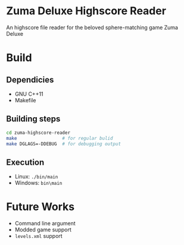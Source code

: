 # Zuma Deluxe Highscore Reader
An highscore file reader for the beloved sphere-matching game Zuma Deluxe

# Build
## Dependicies
- GNU C++11
- Makefile

## Building steps
```bash
cd zuma-highscore-reader
make                 # for regular bulid
make DGLAGS=-DDEBUG  # for debugging output
```

## Execution
- Linux: `./bin/main`
- Windows: `bin\main`

# Future Works
- Command line argument
- Modded game support
- `levels.xml` support
